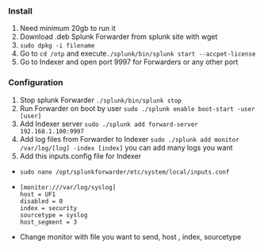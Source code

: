 ### Install

1. Need minimum 20gb to run it
2. Download .deb Splunk Forwarder from splunk site with wget
3. `sudo dpkg -i filename`
4. Go to `cd /otp` and execute`./splunk/bin/splunk start --accpet-license`
5. Go to Indexer and open port 9997 for Forwarders or any other port

### Configuration

1. Stop splunk Forwarder
`./splunk/bin/splunk stop`
2. Run Forwarder on boot by user
`sudo ./splunk enable boot-start -user [user]`
3. Add Indexer server
`sudo ./splunk add forward-server 192.168.1.100:9997`
5. Add log files from Forwarder to Indexer
`sudo ./splunk add monitor /var/log/[log] -index [index]`
 you can add many logs you want
6. Add this inputs.config file for Indexer
 - `sudo nano /opt/splunkforwarder/etc/system/local/inputs.conf`
 - 
   ```
   [monitor:///var/log/syslog]
   host = UF1
   disabled = 0
   index = security
   sourcetype = syslog
   host_segment = 3
   ```
 - Change monitor with file you want to send, host , index, sourcetype

